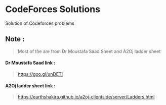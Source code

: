 # CodeForces Solutions
Solution of Codeforces problems 

## Note :
 >Most of the are from Dr Moustafa Saad Sheet and A2Oj ladder sheet <br>
 #### Dr Moustafa Saad link :
 > https://goo.gl/unDETI
 ####  A2Oj ladder sheet link :
 > https://earthshakira.github.io/a2oj-clientside/server/Ladders.html 

